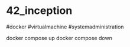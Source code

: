 # 42_inception
#docker #virtualmachine #systemadministration

docker compose up
docker compose down
